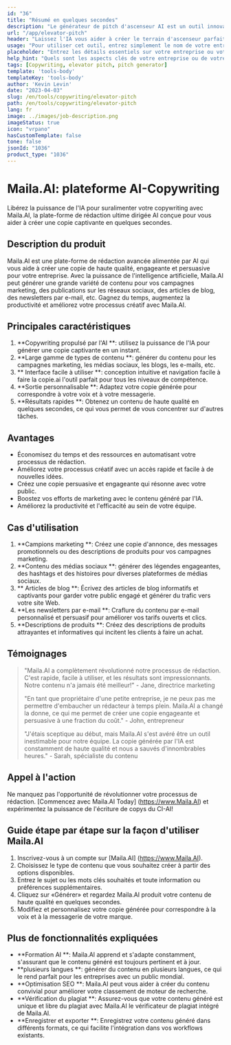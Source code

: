 ```yaml
---
id: "36"
title: "Résumé en quelques secondes"
description: "Le générateur de pitch d'ascenseur AI est un outil innovant qui utilise l'intelligence artificielle pour créer des emplacements d'ascenseur persuasifs et captivants pour votre entreprise, votre produit ou votre service.  Impressionnez les clients ou les investisseurs potentiels avec un argumentaire concis et engageant qui met en évidence les aspects clés de votre offre, ce qui le fait se démarquer de la concurrence."
url: "/app/elevator-pitch"
header: "Laissez l'IA vous aider à créer le terrain d'ascenseur parfait pour votre entreprise ou votre produit."
usage: "Pour utiliser cet outil, entrez simplement le nom de votre entreprise, les fonctionnalités clés et le public cible.  Ce générateur d'IA créera ensuite un argument d'ascenseur bien conçu, concis et persuasif qui met en évidence les arguments de vente uniques de votre entreprise ou de votre produit."
placeholder: "Entrez les détails essentiels sur votre entreprise ou votre produit, par exemple le nom de l'entreprise, les fonctionnalités clés, le public cible, etc."
help_hint: "Quels sont les aspects clés de votre entreprise ou de votre produit sur lesquels vous souhaitez vous concentrer?  Entrez certains mots clés liés à ces aspects, et notre IA créera un pitch d'ascenseur engageant en fonction de votre entrée."
tags: [Copywriting, elevator pitch, pitch generator]
template: 'tools-body'
templateKey: 'tools-body'
author: 'Kevin Levin'
date: "2023-04-03"
slug: /en/tools/copywriting/elevator-pitch
path: /en/tools/copywriting/elevator-pitch
lang: fr
image: ../images/job-description.png
imageStatus: true
icon: "vrpano"
hasCustomTemplate: false
tone: false
jsonId: "1036"
product_type: "1036"
---
```

# Maila.AI: plateforme AI-Copywriting

Libérez la puissance de l'IA pour suralimenter votre copywriting avec Maila.AI, la plate-forme de rédaction ultime dirigée AI conçue pour vous aider à créer une copie captivante en quelques secondes.

## Description du produit

Maila.AI est une plate-forme de rédaction avancée alimentée par AI qui vous aide à créer une copie de haute qualité, engageante et persuasive pour votre entreprise.  Avec la puissance de l'intelligence artificielle, Maila.AI peut générer une grande variété de contenu pour vos campagnes marketing, des publications sur les réseaux sociaux, des articles de blog, des newsletters par e-mail, etc.  Gagnez du temps, augmentez la productivité et améliorez votre processus créatif avec Maila.AI.

## Principales caractéristiques

1. **Copywriting propulsé par l'AI **: utilisez la puissance de l'IA pour générer une copie captivante en un instant.
 2. **Large gamme de types de contenu **: générer du contenu pour les campagnes marketing, les médias sociaux, les blogs, les e-mails, etc.
 3. ** Interface facile à utiliser **: conception intuitive et navigation facile à faire la copie.ai l'outil parfait pour tous les niveaux de compétence.
 4. **Sortie personnalisable **: Adaptez votre copie générée pour correspondre à votre voix et à votre messagerie.
 5. **Résultats rapides **: Obtenez un contenu de haute qualité en quelques secondes, ce qui vous permet de vous concentrer sur d'autres tâches.

## Avantages

- Économisez du temps et des ressources en automatisant votre processus de rédaction.
 - Améliorez votre processus créatif avec un accès rapide et facile à de nouvelles idées.
 - Créez une copie persuasive et engageante qui résonne avec votre public.
 - Boostez vos efforts de marketing avec le contenu généré par l'IA.
 - Améliorez la productivité et l'efficacité au sein de votre équipe.

## Cas d'utilisation

1. **Campions marketing **: Créez une copie d'annonce, des messages promotionnels ou des descriptions de produits pour vos campagnes marketing.
 2. **Contenu des médias sociaux **: générer des légendes engageantes, des hashtags et des histoires pour diverses plateformes de médias sociaux.
 3. ** Articles de blog **: Écrivez des articles de blog informatifs et captivants pour garder votre public engagé et générer du trafic vers votre site Web.
 4. **Les newsletters par e-mail **: Craflure du contenu par e-mail personnalisé et persuasif pour améliorer vos tarifs ouverts et clics.
 5. **Descriptions de produits **: Créez des descriptions de produits attrayantes et informatives qui incitent les clients à faire un achat.

## Témoignages

> "Maila.AI a complètement révolutionné notre processus de rédaction. C'est rapide, facile à utiliser, et les résultats sont impressionnants. Notre contenu n'a jamais été meilleur!"  - Jane, directrice marketing
 >
 > "En tant que propriétaire d'une petite entreprise, je ne peux pas me permettre d'embaucher un rédacteur à temps plein. Maila.AI a changé la donne, ce qui me permet de créer une copie engageante et persuasive à une fraction du coût."  - John, entrepreneur
 >
 > "J'étais sceptique au début, mais Maila.AI s'est avéré être un outil inestimable pour notre équipe. La copie générée par l'IA est constamment de haute qualité et nous a sauvés d'innombrables heures."  - Sarah, spécialiste du contenu

## Appel à l'action

Ne manquez pas l'opportunité de révolutionner votre processus de rédaction.  [Commencez avec Maila.AI Today] (https://www.Maila.AI) et expérimentez la puissance de l'écriture de copys du CI-AI!

## Guide étape par étape sur la façon d'utiliser Maila.AI

1. Inscrivez-vous à un compte sur [Maila.AI] (https://www.Maila.AI).
 2. Choisissez le type de contenu que vous souhaitez créer à partir des options disponibles.
 3. Entrez le sujet ou les mots clés souhaités et toute information ou préférences supplémentaires.
 4. Cliquez sur «Générer» et regardez Maila.AI produit votre contenu de haute qualité en quelques secondes.
 5. Modifiez et personnalisez votre copie générée pour correspondre à la voix et à la messagerie de votre marque.

## Plus de fonctionnalités expliquées

- **Formation AI **: Maila.AI apprend et s'adapte constamment, s'assurant que le contenu généré est toujours pertinent et à jour.
 - **plusieurs langues **: générer du contenu en plusieurs langues, ce qui le rend parfait pour les entreprises avec un public mondial.
 - **Optimisation SEO **: Maila.AI peut vous aider à créer du contenu convivial pour améliorer votre classement de moteur de recherche.
 - **Vérification du plagiat **: Assurez-vous que votre contenu généré est unique et libre du plagiat avec Maila.AI le vérificateur de plagiat intégré de Maila.AI.
 - **Enregistrer et exporter **: Enregistrez votre contenu généré dans différents formats, ce qui facilite l'intégration dans vos workflows existants.
